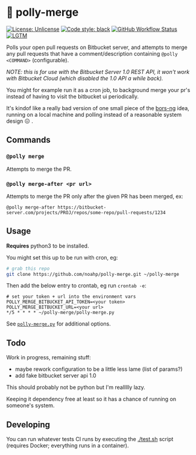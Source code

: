 # 🦜 polly-merge

[![License:
Unlicense](https://img.shields.io/badge/license-Unlicense-blue.svg?style=for-the-badge)](http://unlicense.org/)
[![Code style:
black](https://img.shields.io/badge/code%20style-black-000000.svg?style=for-the-badge)](https://github.com/ambv/black)
[![GitHub Workflow
Status](https://img.shields.io/github/workflow/status/noahp/polly-merge/main-ci?style=for-the-badge)](https://github.com/noahp/polly-merge/actions)
[![LGTM](https://img.shields.io/lgtm/alerts/github/noahp/polly-merge?style=for-the-badge)](https://lgtm.com/projects/g/noahp/polly-merge/)

Polls your open pull requests on Bitbucket server, and attempts to merge any
pull requests that have a comment/description containing `@polly <COMMAND>`
(configurable).

_NOTE: this is for use with the Bitbucket Server 1.0 REST API, it won't work
  with Bitbucket Cloud (which disabled the 1.0 API a while back)._

You might for example run it as a cron job, to background merge your pr's
instead of having to visit the bitbucket ui periodically.

It's kindof like a really bad version of one small piece of the
[bors-ng](https://github.com/bors-ng/bors-ng) idea, running on a local machine
and polling instead of a reasonable system design 😖 .

## Commands

### `@polly merge`

Attempts to merge the PR.

### `@polly merge-after <pr url>`

Attempts to merge the PR only after the given PR has been merged, ex:

`@polly merge-after https://bitbucket-server.com/projects/PROJ/repos/some-repo/pull-requests/1234`

## Usage

**Requires** python3 to be installed.

You might set this up to be run with cron, eg:

```bash
# grab this repo
git clone https://github.com/noahp/polly-merge.git ~/polly-merge
```

Then add the below entry to crontab, eg run `crontab -e`:

```crontab
# set your token + url into the environment vars
POLLY_MERGE_BITBUCKET_API_TOKEN=<your token>
POLLY_MERGE_BITBUCKET_URL=<your url>
*/5 * * * * ~/polly-merge/polly-merge.py
```

See [`polly-merge.py`](polly-merge.py) for additional options.

## Todo

Work in progress, remaining stuff:

- maybe rework configuration to be a little less lame (list of params?)
- add fake bitbucket server api 1.0

This should probably not be python but I'm reallllly lazy.

Keeping it dependency free at least so it has a chance of running on someone's
system.

## Developing

You can run whatever tests CI runs by executing the [./test.sh](test.sh) script
(requires Docker; everything runs in a container).
